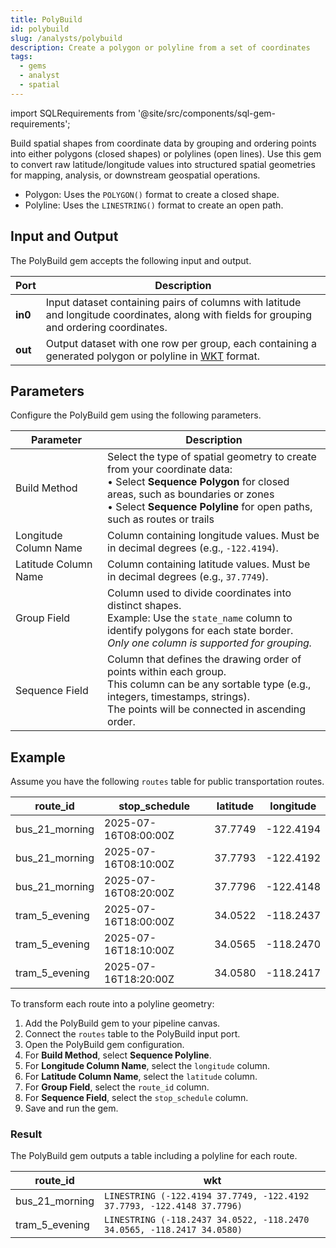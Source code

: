 ```yaml
---
title: PolyBuild
id: polybuild
slug: /analysts/polybuild
description: Create a polygon or polyline from a set of coordinates
tags:
  - gems
  - analyst
  - spatial
---
```


import SQLRequirements from '@site/src/components/sql-gem-requirements';

<SQLRequirements
  execution_engine="SQL Warehouse"
  sql_package_name="ProphecyDatabricksSqlSpatial"
  sql_package_version="0.0.3+"
/>

Build spatial shapes from coordinate data by grouping and ordering points into either polygons (closed shapes) or polylines (open lines). Use this gem to convert raw latitude/longitude values into structured spatial geometries for mapping, analysis, or downstream geospatial operations.

- Polygon: Uses the `POLYGON()` format to create a closed shape.
- Polyline: Uses the `LINESTRING()` format to create an open path.

## Input and Output

The PolyBuild gem accepts the following input and output.

| Port    | Description                                                                                                                                                                       |
| ------- | --------------------------------------------------------------------------------------------------------------------------------------------------------------------------------- |
| **in0** | Input dataset containing pairs of columns with latitude and longitude coordinates, along with fields for grouping and ordering coordinates.                                       |
| **out** | Output dataset with one row per group, each containing a generated polygon or polyline in [WKT](https://en.wikipedia.org/wiki/Well-known_text_representation_of_geometry) format. |

## Parameters

Configure the PolyBuild gem using the following parameters.

| **Parameter**         | **Description**                                                                                                                                                                                                                      |
| --------------------- | ------------------------------------------------------------------------------------------------------------------------------------------------------------------------------------------------------------------------------------ |
| Build Method          | Select the type of spatial geometry to create from your coordinate data:<br/>• Select **Sequence Polygon** for closed areas, such as boundaries or zones<br/>• Select **Sequence Polyline** for open paths, such as routes or trails |
| Longitude Column Name | Column containing longitude values. Must be in decimal degrees (e.g., `-122.4194`).                                                                                                                                                  |
| Latitude Column Name  | Column containing latitude values. Must be in decimal degrees (e.g., `37.7749`).                                                                                                                                                     |
| Group Field           | Column used to divide coordinates into distinct shapes. <br/>Example: Use the `state_name` column to identify polygons for each state border.<br/>_Only one column is supported for grouping._                                       |
| Sequence Field        | Column that defines the drawing order of points within each group. <br/>This column can be any sortable type (e.g., integers, timestamps, strings). <br/>The points will be connected in ascending order.                            |

## Example

Assume you have the following `routes` table for public transportation routes.

<div class="table-example">

| route_id       | stop_schedule        | latitude | longitude |
| -------------- | -------------------- | -------- | --------- |
| bus_21_morning | 2025-07-16T08:00:00Z | 37.7749  | -122.4194 |
| bus_21_morning | 2025-07-16T08:10:00Z | 37.7793  | -122.4192 |
| bus_21_morning | 2025-07-16T08:20:00Z | 37.7796  | -122.4148 |
| tram_5_evening | 2025-07-16T18:00:00Z | 34.0522  | -118.2437 |
| tram_5_evening | 2025-07-16T18:10:00Z | 34.0565  | -118.2470 |
| tram_5_evening | 2025-07-16T18:20:00Z | 34.0580  | -118.2417 |

</div>

To transform each route into a polyline geometry:

1. Add the PolyBuild gem to your pipeline canvas.
1. Connect the `routes` table to the PolyBuild input port.
1. Open the PolyBuild gem configuration.
1. For **Build Method**, select **Sequence Polyline**.
1. For **Longitude Column Name**, select the `longitude` column.
1. For **Latitude Column Name**, select the `latitude` column.
1. For **Group Field**, select the `route_id` column.
1. For **Sequence Field**, select the `stop_schedule` column.
1. Save and run the gem.

### Result

The PolyBuild gem outputs a table including a polyline for each route.

<div class="table-example">

| route_id       | wkt                                                                    |
| -------------- | ---------------------------------------------------------------------- |
| bus_21_morning | `LINESTRING (-122.4194 37.7749, -122.4192 37.7793, -122.4148 37.7796)` |
| tram_5_evening | `LINESTRING (-118.2437 34.0522, -118.2470 34.0565, -118.2417 34.0580)` |

</div>
